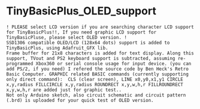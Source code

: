 # TinyBasicPlus_OLED_support
	! PLEASE select LCD version if you are searching character LCD support for TinyBasicPlus!!, If you need graphic LCD support for TinyBasicPluse, please select OLED version. !
	SSD1306 compatible OLED/LCD (128x64 dots) support is added to TinyBasicPlus, using Adafruit_GFX lib. 
	Frame buffer for 21x8 characters is added for text display. Along this support, TVout and PS2 keyboard support is subtracted, assuming re-programmed Xbox360 or serial console usage for input device. (you can add PS/2, if you need) I refered the source code by Ben Heck's Retro Basic Computer. GRAPHIC related BASIC commands (currently supporting only direct command):  CLS (clear screen), LINE x0,y0,x1,y1 CIRCLE x,y,radius FILLCIRCLE x,y,radius ROUNDRECT x,y,w,h,r FILLROUNDRECT x,y,w,h,r are added just for graphic test..
	Not only Arduino sketch, also circuit schematic and circuit pattern (.brd) is uploaded for your quick test of OLED version.
